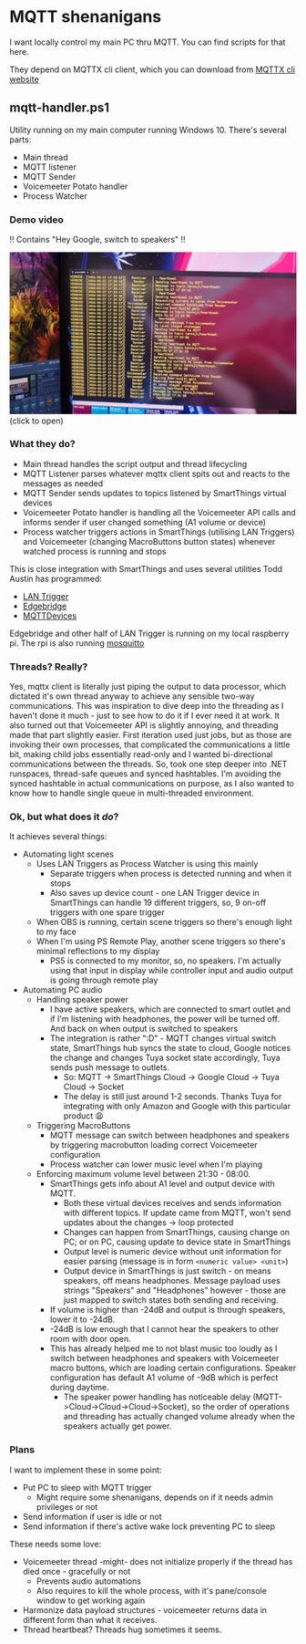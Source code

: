 # MQTT shenanigans
I want locally control my main PC thru MQTT. You can find scripts for that here.

They depend on MQTTX cli client, which you can download from [MQTTX cli website](https://mqttx.app/cli#download)

## mqtt-handler.ps1
Utility running on my main computer running Windows 10. There's several parts:
* Main thread
* MQTT listener
* MQTT Sender
* Voicemeeter Potato handler
* Process Watcher

### Demo video
!! Contains "Hey Google, switch to speakers" !!

[![Demo](demo_preview.jpg)](https://1drv.ms/v/s!AtrhTUkXQvo3jLYy0zr72UuOfBoUGw?e=xVfv7I)
(click to open)

### What they do?
- Main thread handles the script output and thread lifecycling
- MQTT Listener parses whatever mqttx client spits out and reacts to the messages as needed
- MQTT Sender sends updates to topics listened by SmartThings virtual devices
- Voicemeeter Potato handler is handling all the Voicemeeter API calls and informs sender if user changed something (A1 volume or device)
- Process watcher triggers actions in SmartThings (utilising LAN Triggers) and Voicemeeter (changing MacroButtons button states) whenever watched process is running and stops

This is close integration with SmartThings and uses several utilities Todd Austin has programmed:
* [LAN Trigger](https://github.com/toddaustin07/lantrigger)
* [Edgebridge](https://github.com/toddaustin07/edgebridge)
* [MQTTDevices](https://github.com/toddaustin07/MQTTDevices)

Edgebridge and other half of LAN Trigger is running on my local raspberry pi. The rpi is also running [mosquitto](https://mosquitto.org/)

### Threads? Really?
Yes, mqttx client is literally just piping the output to data processor, which dictated it's own thread anyway to achieve any sensible two-way communications. This was inspiration to
dive deep into the threading as I haven't done it much - just to see how to do it if I ever need it at work. It also turned out that Voicemeeter API is slightly annoying, and threading
made that part slightly easier. First iteration used just jobs, but as those are invoking their own processes, that complicated the communications a little bit, making child jobs essentially
read-only and I wanted bi-directional communications between the threads. So, took one step deeper into .NET runspaces, thread-safe queues and synced hashtables. I'm avoiding the synced hashtable
in actual communications on purpose, as I also wanted to know how to handle single queue in multi-threaded environment.

### Ok, but what does it _do_?
It achieves several things:

* Automating light scenes
  * Uses LAN Triggers as Process Watcher is using this mainly
    * Separate triggers when process is detected running and when it stops
    * Also saves up device count - one LAN Trigger device in SmartThings can handle 19 different triggers, so, 9 on-off triggers with one spare trigger
  * When OBS is running, certain scene triggers so there's enough light to my face
  * When I'm using PS Remote Play, another scene triggers so there's minimal reflections to my display
    * PS5 is connected to my monitor, so, no speakers. I'm actually using that input in display while controller input and audio output is going through remote play
* Automating PC audio
  * Handling speaker power
    * I have active speakers, which are connected to smart outlet and if I'm listening with headphones, the power will be turned off. And back on when output is switched to speakers
    * The integration is rather ":D" - MQTT changes virtual switch state, SmartThings hub syncs the state to cloud, Google notices the change and changes Tuya socket state accordingly, Tuya sends push message to outlets.
      * So: MQTT -> SmartThings Cloud -> Google Cloud -> Tuya Cloud -> Socket
      * The delay is still just around 1-2 seconds. Thanks Tuya for integrating with only Amazon and Google with this particular product 😩
  * Triggering MacroButtons
    * MQTT message can switch between headphones and speakers by triggering macrobutton loading correct Voicemeeter configuration
    * Process watcher can lower music level when I'm playing
  * Enforcing maximum volume level between 21:30 - 08:00.
    * SmartThings gets info about A1 level and output device with MQTT.
      * Both these virtual devices receives and sends information with different topics. If update came from MQTT, won't send updates about the changes -> loop protected
      * Changes can happen from SmartThings, causing change on PC; or on PC, causing update to device state in SmartThings
      * Output level is numeric device without unit information for easier parsing (message is in form `<numeric value> <unit>`)
      * Output device in SmartThings is just switch - on means speakers, off means headphones. Message payload uses strings "Speakers" and "Headphones" however - those are just mapped to switch states both sending and receiving.
    * If volume is higher than -24dB and output is through speakers, lower it to -24dB.
    * -24dB is low enough that I cannot hear the speakers to other room with door open.
    * This has already helped me to not blast music too loudly as I switch between headphones and speakers with Voicemeeter macro buttons, which are loading certain configurations. Speaker configuration has default A1 volume of -9dB which is perfect during daytime.
      * The speaker power handling has noticeable delay (MQTT->Cloud->Cloud->Cloud->Socket), so the order of operations and threading has actually changed volume already when the speakers actually get power.

### Plans
I want to implement these in some point:
* Put PC to sleep with MQTT trigger
  * Might require some shenanigans, depends on if it needs admin privileges or not
* Send information if user is idle or not
* Send information if there's active wake lock preventing PC to sleep

These needs some love:
* Voicemeeter thread -might- does not initialize properly if the thread has died once - gracefully or not
  * Prevents audio automations
  * Also requires to kill the whole process, with it's pane/console window to get working again
* Harmonize data payload structures - voicemeeter returns data in different form than what it receives.
* Thread heartbeat? Threads hug sometimes it seems.